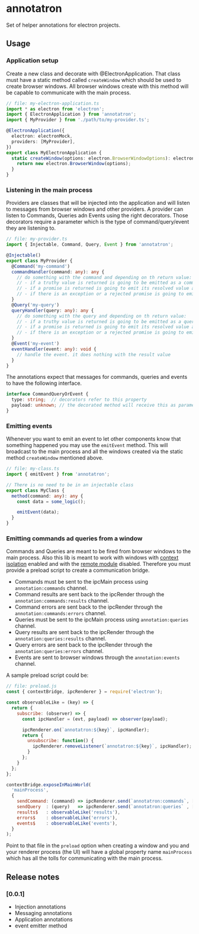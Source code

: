 # annotatron

Set of helper annotations for electron projects.

## Usage


### Application setup

Create a new class and decorate with @ElectronApplication. That class must have a static method called `createWindow` which should be used to create browser windows. All browser windows create with this method will be capable to communicate with the main process.

```typescript
// file: my-electron-application.ts
import * as electron from 'electron';
import { ElectronApplication } from 'annotatron';
import { MyProvider } from './path/to/my-provider.ts';

@ElectronApplication({
  electron: electronMock,
  providers: [MyProvider],
})
export class MyElectronApplication {
  static createWindow(options: electron.BrowserWindowOptions): electron.BrowserWindow {
    return new electron.BrowserWindow(options);
  }
}
```

### Listening in the main process

Providers are classes that will be injected into the application and will listen to messages from browser windows and other providers. A provider can listen to Commands, Queries adn Events using the right decorators. Those decorators require a parameter which is the type of command/query/event they are listening to.

```typescript
// file: my-provider.ts
import { Injectable, Command, Query, Event } from 'annotatron';

@Injectable()
export class MyProvider {
  @Command('my-command')
  commandHandler(command: any): any {
    // do something with the command and depending on th return value:
    // - if a truthy value is returned is going to be emitted as a command result
    // - if a promise is returned is going to emit its resolved value as a command result
    // - if there is an exception or a rejected promise is going to emit the error/rejected value as a command error
  }
  @Query('my-query')
  queryHandler(query: any): any {
    // do something with the query and depending on th return value:
    // - if a truthy value is returned is going to be emitted as a query result
    // - if a promise is returned is going to emit its resolved value as a query result
    // - if there is an exception or a rejected promise is going to emit the error/rejected value as a query error
  }
  @Event('my-event')
  eventHandler(event: any): void {
    // handle the event. it does nothing with the result value
  }
}
```

The annotations expect that messages for commands, queries and events to have the following interface.
```typescript
interface CommandQueryOrEvent {
  type: string;  // decorators refer to this property
  payload: unknown; // the decorated method will receive this as parameter
}
```

### Emitting events

Whenever you want to emit an event to let other components know that something happened you may use the `emitEvent` method. This will broadcast to the main process and all the windows created via the static method `createWindow` mentioned above.

```typescript
// file: my-class.ts
import { emitEvent } from 'annotatron';

// There is no need to be in an injectable class
export class MyClass {
  method(command: any): any {
    const data = some_logic();

    emitEvent(data);
  }
}
```

### Emitting commands ad queries from a window

Commands and Queries are meant to be fired from browser windows to the main process. Also this lib is meant to work with windows with [context isolation](https://www.electronjs.org/docs/tutorial/context-isolation) enabled and with the [remote module](https://www.electronjs.org/docs/api/remote) disabled. Therefore you must provide a preload script to create a communication bridge.

- Commands must be sent to the ipcMain process using `annotation:commands` channel.
- Command results are sent back to the ipcRender through the `annotation:commands:results` channel.
- Command errors are sent back to the ipcRender through the `annotation:commands:errors` channel.
- Queries must be sent to the ipcMain process using `annotation:queries` channel.
- Query results are sent back to the ipcRender through the `annotation:queries:results` channel.
- Query errors are sent back to the ipcRender through the `annotation:queries:errors` channel.
- Events are sent to browser windows through the `annotation:events` channel.

A sample preload script could be:

```javascript
// file: preload.js
const { contextBridge, ipcRenderer } = require('electron');

const observableLike = (key) => {
  return {
    subscribe: (observer) => {
      const ipcHandler = (evt, payload) => observer(payload);

      ipcRenderer.on(`annotatron:${key}`, ipcHandler);
      return {
        unsubscribe: function() {
          ipcRenderer.removeListener(`annotatron:${key}`, ipcHandler);
        }
      };
    }
  };
};

contextBridge.exposeInMainWorld(
  'mainProcess',
  {
    sendCommand: (command) => ipcRenderer.send(`annotatron:commands`, [command]),
    sendQuery  : (query)   => ipcRenderer.send(`annotatron:queries` , [query]),
    results$   : observableLike('results'),
    errors$    : observableLike('errors'),
    events$    : observableLike('events'),
  }
);
```
Point to that file in the `preload` option when creating a window and you and your renderer process (the UI) will have a global property name `mainProcess` which has all the tolls for communicating with the main process.

## Release notes

### [0.0.1]

* Injection annotations
* Messaging annotations
* Application annotations
* event emitter method

